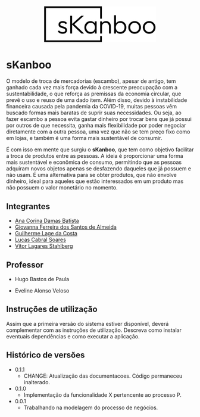 <h3 align="center">
<img width="300px" src="./docs/imagens/logo.png">
</h3>

# sKanboo

O modelo de troca de mercadorias (escambo), apesar de antigo, tem ganhado cada vez mais força devido à crescente preocupação com a sustentabilidade, o que reforça as premissas da economia circular, que prevê o uso e reuso de uma dado item. Além disso, devido à instabilidade financeira causada pela pandemia da COVID-19, muitas pessoas vêm buscado formas mais baratas de suprir suas necessidades. Ou seja, ao fazer escambo a pessoa evita gastar dinheiro por trocar bens que já possui por outros de que necessita, ganha mais flexibilidade por poder negociar diretamente com a outra pessoa, uma vez que não se tem preço fixo como em lojas, e também é uma forma mais sustentável de consumir.

É com isso em mente que surgiu o **sKanboo**, que tem como objetivo facilitar a troca de produtos entre as pessoas. A ideia é proporcionar uma forma mais sustentável e econômica de consumo, permitindo que as pessoas adquiram novos objetos apenas se desfazendo daqueles que já possuem e não usam. É uma alternativa para se obter produtos, que não envolve dinheiro, ideal para aqueles que estão interessados em um produto mas não possuem o valor monetário no momento.

## Integrantes

* [Ana Corina Damas Batista](https://github.com/corinnnab)
* [Giovanna Ferreira dos Santos de Almeida](https://github.com/giuvanna)
* [Guilherme Lage da Costa](https://github.com/guilhermelcosta)
* [Lucas Cabral Soares](https://github.com/lcsoares2022)
* [Vítor Lagares Stahlberg](https://github.com/VitorLS0)

## Professor

* Hugo Bastos de Paula

* Eveline Alonso Veloso

## Instruções de utilização

Assim que a primeira versão do sistema estiver disponível, deverá complementar com as instruções de utilização. Descreva como instalar eventuais dependências e como executar a aplicação.

## Histórico de versões

* 0.1.1
  * CHANGE: Atualização das documentacoes. Código permaneceu inalterado.
* 0.1.0
  * Implementação da funcionalidade X pertencente ao processo P.
* 0.0.1
  * Trabalhando na modelagem do processo de negócios.
  
